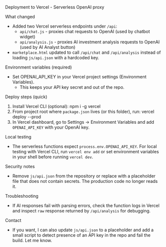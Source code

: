 Deployment to Vercel - Serverless OpenAI proxy

What changed
- Added two Vercel serverless endpoints under `/api`:
  - `api/chat.js` - proxies chat requests to OpenAI (used by chatbot widget)
  - `api/analysis.js` - proxies AI investment analysis requests to OpenAI (used by AI Analyst button)
- `marketplace.html` updated to call `/api/chat` and `/api/analysis` instead of loading `js/api.json` with a hardcoded key.

Environment variables (required)
- Set OPENAI_API_KEY in your Vercel project settings (Environment Variables).
  - This keeps your API key secret and out of the repo.

Deploy steps (quick)
1. Install Vercel CLI (optional):
   npm i -g vercel
2. From project root where `package.json` lives (or this folder), run:
   vercel deploy --prod
3. In Vercel dashboard, go to Settings → Environment Variables and add `OPENAI_API_KEY` with your OpenAI key.

Local testing
- The serverless functions expect `process.env.OPENAI_API_KEY`. For local testing with Vercel CLI, run `vercel env add` or set environment variables in your shell before running `vercel dev`.

Security notes
- Remove `js/api.json` from the repository or replace with a placeholder file that does not contain secrets. The production code no longer reads it.

Troubleshooting
- If AI responses fail with parsing errors, check the function logs in Vercel and inspect `raw` response returned by `/api/analysis` for debugging.

Contact
- If you want, I can also update `js/api.json` to a placeholder and add a small script to detect presence of an API key in the repo and fail the build. Let me know.